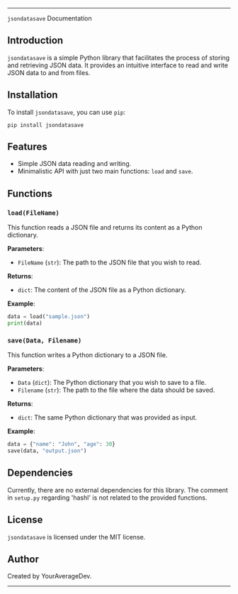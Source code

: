 
---

`jsondatasave` Documentation

## Introduction

`jsondatasave` is a simple Python library that facilitates the process of storing and retrieving JSON data. It provides an intuitive interface to read and write JSON data to and from files.

## Installation

To install `jsondatasave`, you can use `pip`:

```
pip install jsondatasave
```

## Features

- Simple JSON data reading and writing.
- Minimalistic API with just two main functions: `load` and `save`.

## Functions

### `load(FileName)`

This function reads a JSON file and returns its content as a Python dictionary.

**Parameters**:
- `FileName` (`str`): The path to the JSON file that you wish to read.

**Returns**:
- `dict`: The content of the JSON file as a Python dictionary.

**Example**:

```python
data = load("sample.json")
print(data)
```

### `save(Data, Filename)`

This function writes a Python dictionary to a JSON file.

**Parameters**:
- `Data` (`dict`): The Python dictionary that you wish to save to a file.
- `Filename` (`str`): The path to the file where the data should be saved.

**Returns**:
- `dict`: The same Python dictionary that was provided as input.

**Example**:

```python
data = {"name": "John", "age": 30}
save(data, "output.json")
```

## Dependencies

Currently, there are no external dependencies for this library. The comment in `setup.py` regarding 'hashl' is not related to the provided functions.

## License

`jsondatasave` is licensed under the MIT license.

## Author

Created by YourAverageDev.

---